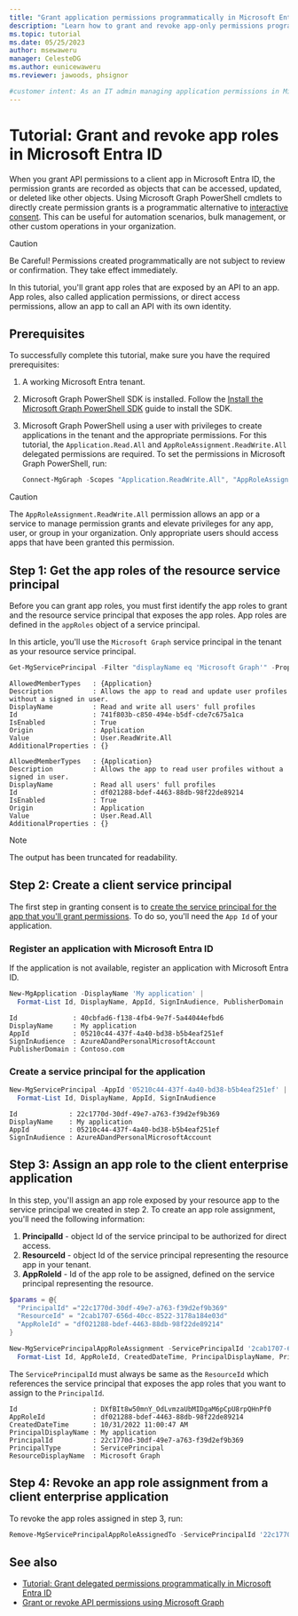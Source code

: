 ```yaml
---
title: "Grant application permissions programmatically in Microsoft Entra ID"
description: "Learn how to grant and revoke app-only permissions programmatically in Microsoft Entra ID using Microsoft Graph PowerShell"
ms.topic: tutorial
ms.date: 05/25/2023
author: msewaweru
manager: CelesteDG
ms.author: eunicewaweru
ms.reviewer: jawoods, phsignor

#customer intent: As an IT admin managing application permissions in Microsoft Entra ID, I want to grant and revoke app roles programmatically using PowerShell cmdlets, so that I can automate the process and ensure efficient management of permissions for client apps.
---
```


# Tutorial: Grant and revoke app roles in Microsoft Entra ID

When you grant API permissions to a client app in Microsoft Entra ID, the permission grants are recorded as objects that can be accessed, updated, or deleted like other objects. Using Microsoft Graph PowerShell cmdlets to directly create permission grants is a programmatic alternative to [interactive consent](/azure/active-directory/manage-apps/consent-and-permissions-overview). This can be useful for automation scenarios, bulk management, or other custom operations in your organization.

>[!Caution]
>Be Careful! Permissions created programmatically are not subject to review or confirmation. They take effect immediately.

In this tutorial, you'll grant app roles that are exposed by an API to an app. App roles, also called application permissions, or direct access permissions, allow an app to call an API with its own identity.

## Prerequisites

To successfully complete this tutorial, make sure you have the required prerequisites:

1. A working Microsoft Entra tenant.
1. Microsoft Graph PowerShell SDK is installed. Follow the [Install the Microsoft Graph PowerShell SDK](installation.md) guide to install the SDK.
1. Microsoft Graph PowerShell using a user with privileges to create applications in the tenant and the appropriate permissions. For this tutorial, the `Application.Read.All` and `AppRoleAssignment.ReadWrite.All` delegated permissions are required. To set the permissions in Microsoft Graph PowerShell, run:

    ```powershell
    Connect-MgGraph -Scopes "Application.ReadWrite.All", "AppRoleAssignment.ReadWrite.All"
    ```

>[!Caution]
>The `AppRoleAssignment.ReadWrite.All` permission allows an app or a service to manage permission grants and elevate privileges for any app, user, or group in your organization. Only appropriate users should access apps that have been granted this permission.

## Step 1: Get the app roles of the resource service principal

Before you can grant app roles, you must first identify the app roles to grant and the resource service principal that exposes the app roles. App roles are defined in the `appRoles` object of a service principal.

In this article, you'll use the `Microsoft Graph` service principal in the tenant as your resource service principal.

```powershell
Get-MgServicePrincipal -Filter "displayName eq 'Microsoft Graph'" -Property AppRoles | Select -ExpandProperty appRoles |fl
```

```Output
AllowedMemberTypes   : {Application}
Description          : Allows the app to read and update user profiles without a signed in user.
DisplayName          : Read and write all users' full profiles
Id                   : 741f803b-c850-494e-b5df-cde7c675a1ca
IsEnabled            : True
Origin               : Application
Value                : User.ReadWrite.All
AdditionalProperties : {}

AllowedMemberTypes   : {Application}
Description          : Allows the app to read user profiles without a signed in user.
DisplayName          : Read all users' full profiles
Id                   : df021288-bdef-4463-88db-98f22de89214
IsEnabled            : True
Origin               : Application
Value                : User.Read.All
AdditionalProperties : {}
```

>[!NOTE]
>The output has been truncated for readability.

## Step 2: Create a client service principal

The first step in granting consent is to [create the service principal for the app that you'll grant permissions](/powershell/module/microsoft.graph.applications/new-mgserviceprincipal?view=graph-powershell-1.0&preserve-view=true). To do so, you'll need the `App Id` of your application.

<a name='register-an-application-with-azure-ad'></a>

### Register an application with Microsoft Entra ID

If the application is not available, register an application with Microsoft Entra ID.

```powershell
New-MgApplication -DisplayName 'My application' | 
  Format-List Id, DisplayName, AppId, SignInAudience, PublisherDomain
```

```Output
Id              : 40cbfad6-f138-4fb4-9e7f-5a44044efbd6
DisplayName     : My application
AppId           : 05210c44-437f-4a40-bd38-b5b4eaf251ef
SignInAudience  : AzureADandPersonalMicrosoftAccount
PublisherDomain : Contoso.com
```

### Create a service principal for the application

```powershell
New-MgServicePrincipal -AppId '05210c44-437f-4a40-bd38-b5b4eaf251ef' | 
  Format-List Id, DisplayName, AppId, SignInAudience
```

```Output
Id             : 22c1770d-30df-49e7-a763-f39d2ef9b369
DisplayName    : My application
AppId          : 05210c44-437f-4a40-bd38-b5b4eaf251ef
SignInAudience : AzureADandPersonalMicrosoftAccount
```

## Step 3: Assign an app role to the client enterprise application

In this step, you'll assign an app role exposed by your resource app to the service principal we created in step 2. To create an app role assignment, you'll need the following information:

1. **PrincipalId** - object Id of the service principal to be authorized for direct access.
1. **ResourceId** - object Id of the service principal representing the resource app in your tenant.
1. **AppRoleId** - Id of the app role to be assigned, defined on the service principal representing the resource.

```powershell
$params = @{
  "PrincipalId" ="22c1770d-30df-49e7-a763-f39d2ef9b369"
  "ResourceId" = "2cab1707-656d-40cc-8522-3178a184e03d"
  "AppRoleId" = "df021288-bdef-4463-88db-98f22de89214"
}

New-MgServicePrincipalAppRoleAssignment -ServicePrincipalId '2cab1707-656d-40cc-8522-3178a184e03d' -BodyParameter $params | 
  Format-List Id, AppRoleId, CreatedDateTime, PrincipalDisplayName, PrincipalId, PrincipalType, ResourceDisplayName
```

The `ServicePrincipalId` must always be same as the `ResourceId` which references the service principal that exposes the app roles that you want to assign to the `PrincipalId`.

```Output
Id                   : DXfBIt8w50mnY_OdLvmzaUbMIDgaM6pCpU8rpQHnPf0
AppRoleId            : df021288-bdef-4463-88db-98f22de89214
CreatedDateTime      : 10/31/2022 11:00:47 AM
PrincipalDisplayName : My application
PrincipalId          : 22c1770d-30df-49e7-a763-f39d2ef9b369
PrincipalType        : ServicePrincipal
ResourceDisplayName  : Microsoft Graph
```

## Step 4: Revoke an app role assignment from a client enterprise application

To revoke the app roles assigned in step 3, run:

```powershell
Remove-MgServicePrincipalAppRoleAssignedTo -ServicePrincipalId '22c1770d-30df-49e7-a763-f39d2ef9b369' -AppRoleAssignmentId 'DXfBIt8w50mnY_OdLvmzaUbMIDgaM6pCpU8rpQHnPf0'
```

## See also

- [Tutorial: Grant delegated permissions programmatically in Microsoft Entra ID](tutorial-grant-delegated-api-permissions.md)
- [Grant or revoke API permissions using Microsoft Graph](/graph/permissions-grant-via-msgraph?branch=pr-en-us-20614&tabs=http&pivots=grant-application-permissions)
